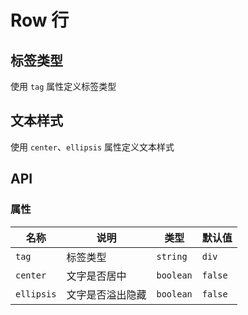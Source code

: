 # Row 行

## 标签类型

使用 `tag` 属性定义标签类型

<preview path="./demos/tag.vue"></preview>

## 文本样式

使用 `center`、`ellipsis` 属性定义文本样式

<preview path="./demos/text-style.vue"></preview>

## API

### 属性

| 名称       | 说明             | 类型      | 默认值  |
| ---------- | ---------------- | --------- | ------- |
| `tag`      | 标签类型         | `string`  | `div`   |
| `center`   | 文字是否居中     | `boolean` | `false` |
| `ellipsis` | 文字是否溢出隐藏 | `boolean` | `false` |
